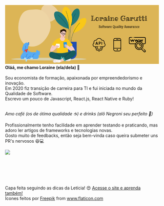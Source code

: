 <img src="capa_github.png" alt="capa personalizada github">
<b>Oláá, me chamo Loraine (ela/dela) 👋</b>
<br><br>
Sou economista de formação, apaixonada por empreendedorismo e inovação.<br>
Em 2020 fiz transição de carreira para TI e fui iniciada no mundo da Qualidade de Software.<br>
Escrevo um pouco de Javascript, React.js, React Native e Ruby!
<br><br>

*Amo café (os de ótima qualidade ☕) e drinks (alô Negroni seu perfeito 🍹)*

Profissionalmente tenho facilidade em aprender testando e praticando, mas adoro ler artigos de frameworks e tecnologias novas.<br>
Gosto muito de feedbacks, então seja bem-vinda caso queira submeter uns PR's nervosos 😆💻 <br>


<img width="400px" align="left" src="https://github-readme-stats.vercel.app/api/top-langs/?username=lorainegarutti&hide=html&layout=compact&theme=buefy" />  
<br><br>
<br><br>
<br><br>

Capa feita seguindo as dicas da Letícia! 😍 <a target="_blank" href="https://dev.to/dii_lua/github-profile-como-fazer-54o0">Acesse o site e aprenda também!</a><br>
Ícones feitos por <a target="_blank" href="https://www.flaticon.com/br/autores/freepik" title="Freepik">Freepik</a> from <a href="https://www.flaticon.com/br/" title="Flaticon"> www.flaticon.com</a>